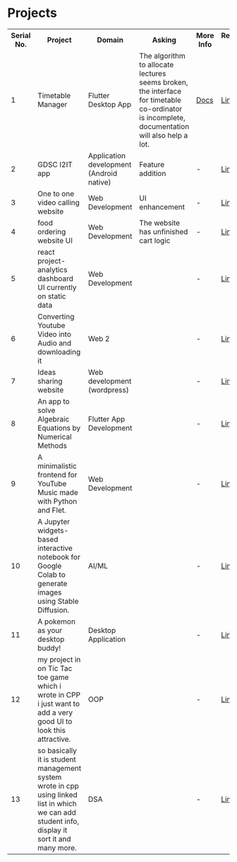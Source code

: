 # Projects

<table>
  <tr>
    <th>Serial No.</th>
    <th>Project</th>
    <th>Domain</th>
    <th>Asking</th>
    <th>More Info</th>
    <th>Repository Link</th>
  </tr>
  <tr>
    <td>1</td>
    <td>Timetable Manager</td>
    <td>Flutter Desktop App</td>
    <td>The algorithm to allocate lectures seems broken, the interface for timetable co-ordinator is incomplete, documentation will also help a lot.</td>
    <td><a href="https://docs.google.com/document/d/1uuRCwIaZCDKaqLfmMowiX2FguW6OKmTboClzQf01634/edit?usp=sharing">Docs</a></td>
    <td><a href="https://github.com/GDSCI2IT/timetable_manager">Link</a></td>
  </tr>
  <tr>
    <td>2</td>
    <td>GDSC I2IT app</td>
    <td>Application development (Android native)</td>
    <td>Feature addition</td>
    <td>-</td>
    <td><a href="https://github.com/GDSCI2IT/gdsc_i2it_compose_app">Link</a></td>
  </tr>
  <tr>
    <td>3</td>
    <td>One to one video calling website</td>
    <td>Web Development</td>
    <td>UI enhancement </td>
    <td>-</td>
    <td><a href="https://github.com/GDSCI2IT/video-chat-app">Link</a></td>
  </tr>
  <tr>
    <td>4</td>
    <td>food ordering website UI </td>
    <td>Web Development</td>
    <td>The website has unfinished cart logic</td>
    <td>-</td>
    <td><a href="https://github.com/GDSCI2IT/food-ordering-app/">Link</a></td>
  </tr>
  <tr>
  <td>5</td>
    <td>react project-analytics dashboard UI currently on static data</td>
    <td>Web Development</td>
    <td></td>
    <td>-</td>
    <td><a href="https://github.com/GDSCI2IT/">Link</a></td>
  </tr>
  <tr>
  <td>6</td>
    <td>Converting Youtube Video into Audio and downloading it</td>
    <td>Web 2</td>
    <td></td>
    <td>-</td>
    <td><a href="https://github.com/GDSCI2IT/">Link</a></td>
  </tr>
  <tr>
  <td>7</td>
    <td>Ideas sharing website </td>
    <td>Web development (wordpress)</td>
    <td></td>
    <td>-</td>
    <td><a href="https://github.com/GDSCI2IT/">Link</a></td>
  </tr>
  <tr>
  <td>8</td>
    <td>An app to solve Algebraic Equations by Numerical Methods</td>
    <td>Flutter App Development</td>
    <td></td>
    <td>-</td>
    <td><a href="https://github.com/GDSCI2IT/">Link</a></td>
  </tr>
  <tr>
  <td>9</td>
    <td>A minimalistic frontend for YouTube Music made with Python and Flet.</td>
    <td>Web Development</td>
    <td></td>
    <td>-</td>
    <td><a href="https://github.com/GDSCI2IT/">Link</a></td>
  </tr>
  <tr>
  <td>10</td>
    <td>A Jupyter widgets-based interactive notebook for Google Colab to generate images using Stable Diffusion.</td>
    <td>AI/ML</td>
    <td></td>
    <td>-</td>
    <td><a href="https://github.com/GDSCI2IT/">Link</a></td>
  </tr>
  <tr>
  <td>11</td>
    <td>A pokemon as your desktop buddy!</td>
    <td>Desktop Application</td>
    <td></td>
    <td>-</td>
    <td><a href="https://github.com/GDSCI2IT/">Link</a></td>
  </tr>
  <tr>
  <td>12</td>
    <td>my project in on Tic Tac toe game which i wrote in CPP i just want to add a very good UI to look this attractive.</td>
    <td>OOP</td>
    <td></td>
    <td>-</td>
    <td><a href="https://github.com/GDSCI2IT/">Link</a></td>
  </tr>
  <tr>
  <td>13</td>
    <td>so basically it is student management system wrote in cpp using linked list in which we can add student info, display it sort it and many more.</td>
    <td>DSA</td>
    <td></td>
    <td>-</td>
    <td><a href="https://github.com/GDSCI2IT/">Link</a></td>
  </tr>
</table>
